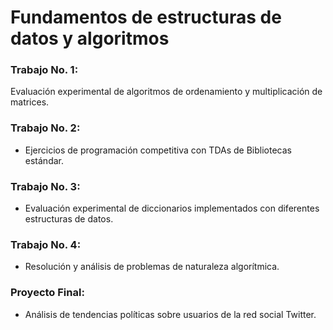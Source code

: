 # Fundamentos de estructuras de datos y algoritmos

### Trabajo No. 1: 
Evaluación experimental de algoritmos de ordenamiento y multiplicación de matrices.

### Trabajo No. 2: 
- Ejercicios de programación competitiva con TDAs de Bibliotecas estándar.

### Trabajo No. 3: 
- Evaluación experimental de diccionarios implementados con diferentes estructuras de datos.

### Trabajo No. 4: 
- Resolución y análisis de problemas de naturaleza algorítmica.

### Proyecto Final: 
- Análisis de tendencias políticas sobre usuarios de la red social Twitter.
